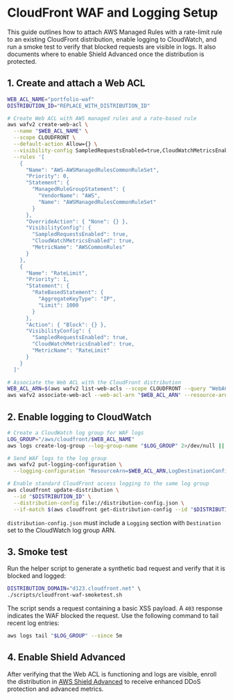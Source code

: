 # CloudFront WAF and Logging Setup

This guide outlines how to attach AWS Managed Rules with a rate-limit rule to an existing CloudFront distribution, enable logging to CloudWatch, and run a smoke test to verify that blocked requests are visible in logs. It also documents where to enable Shield Advanced once the distribution is protected.

## 1. Create and attach a Web ACL

```bash
WEB_ACL_NAME="portfolio-waf"
DISTRIBUTION_ID="REPLACE_WITH_DISTRIBUTION_ID"

# Create Web ACL with AWS managed rules and a rate-based rule
aws wafv2 create-web-acl \
  --name "$WEB_ACL_NAME" \
  --scope CLOUDFRONT \
  --default-action Allow={} \
  --visibility-config SampledRequestsEnabled=true,CloudWatchMetricsEnabled=true,MetricName="$WEB_ACL_NAME" \
  --rules '[
    {
      "Name": "AWS-AWSManagedRulesCommonRuleSet",
      "Priority": 0,
      "Statement": {
        "ManagedRuleGroupStatement": {
          "VendorName": "AWS",
          "Name": "AWSManagedRulesCommonRuleSet"
        }
      },
      "OverrideAction": { "None": {} },
      "VisibilityConfig": {
        "SampledRequestsEnabled": true,
        "CloudWatchMetricsEnabled": true,
        "MetricName": "AWSCommonRules"
      }
    },
    {
      "Name": "RateLimit",
      "Priority": 1,
      "Statement": {
        "RateBasedStatement": {
          "AggregateKeyType": "IP",
          "Limit": 1000
        }
      },
      "Action": { "Block": {} },
      "VisibilityConfig": {
        "SampledRequestsEnabled": true,
        "CloudWatchMetricsEnabled": true,
        "MetricName": "RateLimit"
      }
    }
  ]'

# Associate the Web ACL with the CloudFront distribution
WEB_ACL_ARN=$(aws wafv2 list-web-acls --scope CLOUDFRONT --query "WebACLs[?Name=='$WEB_ACL_NAME'].ARN" --output text)
aws wafv2 associate-web-acl --web-acl-arn "$WEB_ACL_ARN" --resource-arn "arn:aws:cloudfront::ACCOUNT_ID:distribution/$DISTRIBUTION_ID"
```

## 2. Enable logging to CloudWatch

```bash
# Create a CloudWatch log group for WAF logs
LOG_GROUP="/aws/cloudfront/$WEB_ACL_NAME"
aws logs create-log-group --log-group-name "$LOG_GROUP" 2>/dev/null || true

# Send WAF logs to the log group
aws wafv2 put-logging-configuration \
  --logging-configuration "ResourceArn=$WEB_ACL_ARN,LogDestinationConfigs=arn:aws:logs:REGION:ACCOUNT_ID:log-group:$LOG_GROUP"

# Enable standard CloudFront access logging to the same log group
aws cloudfront update-distribution \
  --id "$DISTRIBUTION_ID" \
  --distribution-config file://distribution-config.json \
  --if-match $(aws cloudfront get-distribution-config --id "$DISTRIBUTION_ID" --query "ETag" --output text)
```

`distribution-config.json` must include a `Logging` section with `Destination` set to the CloudWatch log group ARN.

## 3. Smoke test

Run the helper script to generate a synthetic bad request and verify that it is blocked and logged:

```bash
DISTRIBUTION_DOMAIN="d123.cloudfront.net" \ 
./scripts/cloudfront-waf-smoketest.sh
```

The script sends a request containing a basic XSS payload. A `403` response indicates the WAF blocked the request. Use the following command to tail recent log entries:

```bash
aws logs tail "$LOG_GROUP" --since 5m
```

## 4. Enable Shield Advanced

After verifying that the Web ACL is functioning and logs are visible, enroll the distribution in [AWS Shield Advanced](https://docs.aws.amazon.com/waf/latest/developerguide/enable-ddos-protection.html) to receive enhanced DDoS protection and advanced metrics.

